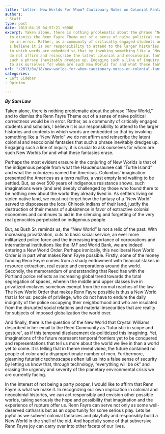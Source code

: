 ```yaml
---
title: 'Letter: New Worlds For Whom? Cautionary Notes on Colonial Fantasies'
authors:
- Staff
type: post
date: 2013-04-19 04:57:21 +0000
excerpt: Taken alone, there is nothing problematic about the phrase “New World,” and
  to dismiss the Renn Fayre Theme out of a sense of naïve political correctness would
  be in error. Rather, as a community of critically engaged students and scholars,
  I believe it is our responsibility to attend to the larger histories and contexts
  in which words are embedded so that by invoking something like a “New World” we
  do not affirm and reinscribe the latent colonial and neocolonial fantasies that
  such a phrase inevitably dredges up. Engaging such a line of inquiry, it is crucial
  to ask ourselves for whom are such New Worlds for and what these fantasies erase.
url: "/2013/04/18/new-worlds-for-whom-cautionary-notes-on-colonial-fantasies/"
categories:
- Left Sidebar
- Opinion

---
```

_**By Sam Law**_

Taken alone, there is nothing problematic about the phrase “New World,” and to dismiss the Renn Fayre Theme out of a sense of naïve political correctness would be in error. Rather, as a community of critically engaged students and scholars, I believe it is our responsibility to attend to the larger histories and contexts in which words are embedded so that by invoking something like a “New World” we do not affirm and reinscribe the latent colonial and neocolonial fantasies that such a phrase inevitably dredges up. Engaging such a line of inquiry, it is crucial to ask ourselves for whom are such New Worlds for and what these fantasies erase.

Perhaps the most evident erasure in the conjuring of New Worlds is that of the indigenous people from what the Haudenosaunee call “Turtle Island” and what the colonizers named the Americas. Columbus’ imagination presented the Americas as a _terra nullius_, a vast empty land waiting to be settled. But, as over 500 years of indigenous resistance shows, such imaginations were (and are) deeply challenged by those who found there to be nothing new about the world they already lived in. As settlers living on stolen native land, we must not forget how the fantasy of a “New World” served to dispossess the local Chinook Indians of their land, justify the destruction of their means of subsistence in favor of extractive colonial economies and continues to aid in the silencing and forgetting of the very real genocides perpetrated on indigenous people.

But, as Bush Sr. reminds us, the “New World” is not a relic of the past. With increasing privatization, cuts to basic social service, an ever more militarized police force and the increasing importance of corporations and international institutions like the IMF and World Bank, we are indeed entering a New World Order. Perhaps ironically, this neoliberal New World Order is in part what makes Renn Fayre possible. Firstly, some of the money funding Renn Fayre comes from a shady endowment with financial stakes in resource extraction, real estate and corporations around the world. Secondly, the memorandum of understanding that Reed has with the Portland police reflects an increasing global trend towards the total segregation of spaces, wherein the middle and upper classes live in privatized enclaves somehow exempt from the normal reaches of the law. The New World Order that makes Renn Fayre possible is thus a New World that is for us: people of privilege, who do not have to endure the daily indignity of the police occupying their neighborhood and who are insulated from the disrupted social relations and material insecurities that are reality for subjects of imposed globalization the world over.

And finally, there is the question of the New World that Crystal Williams described in her email to the Reed Community as “futuristic in scope and gesture”, as if this temporal displacement de-politicized this imagining. Yet, imaginations of the future represent temporal frontiers yet to be conquered and representations that tell us more about the world we live in than a world yet to come. It is telling that in theme reveal video, the future contained no people of color and a disproportionate number of men. Furthermore, gleaming futuristic technoscapes often lull us into a false sense of security by letting us know that, through technology, “everything will be ok” and erasing the urgency and severity of the planetary environmental crisis we are currently facing.

In the interest of not being a party pooper, I would like to affirm that Renn Fayre is what we make it. In recognizing our own implication in colonial and neocolonial histories, we can act responsibly and envision other possible worlds, taking seriously the hope and possibility that imagination and the experience of rupture offer us. Renn Fayre can serve not only as some well-deserved catharsis but as an opportunity for some serious play. Lets be joyful as we subvert colonial fantasies and playfully and responsibly build a New World in the shell of the old. And hopefully some of that subversive Renn Fayre joy can carry over into other facets of our lives.